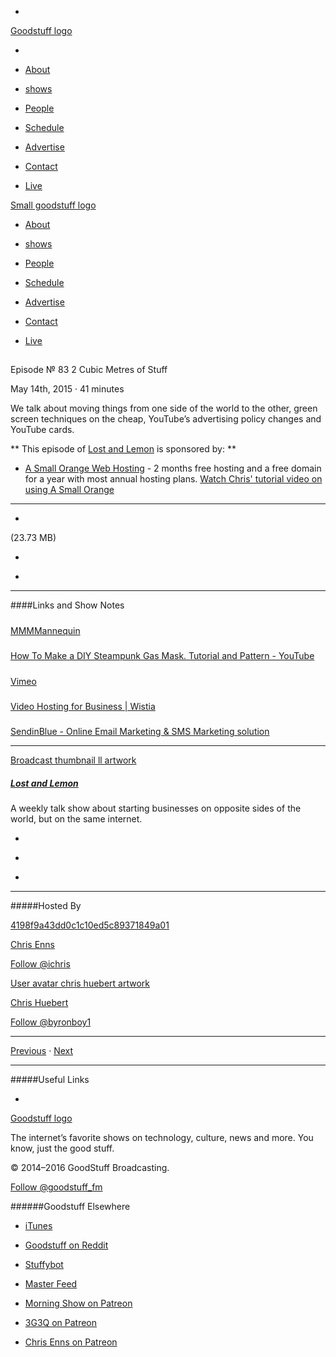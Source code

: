 

-
[Goodstuff logo](http://www.goodstuff.fm/)[](/assets/goodstuff_logo-17c1fe6f378352de5d7345f76152130b.svg)

-


-  [About](/about)

-  [shows](/shows)

-  [People](/people)

-  [Schedule](/schedule)

-  [Advertise](/advertise)

-  [Contact](/contact)

-  [Live](/live)


[Small goodstuff logo](http://www.goodstuff.fm/)[](/assets/small_goodstuff_logo-bf032e72b9ec41494f4d90905f1ad619.svg)


-  [About](/about)

-  [shows](/shows)

-  [People](/people)

-  [Schedule](/schedule)

-  [Advertise](/advertise)

-  [Contact](/contact)

-  [Live](/live)


##
Episode № 83
2 Cubic Metres of Stuff


May 14th, 2015
&middot;
41
minutes


We talk about moving things from one side of the world to the other, green screen techniques on the cheap, YouTube&rsquo;s advertising policy changes and YouTube cards.


**
This episode of
[Lost and Lemon](/ll)
is sponsored by:
**


-  [A Small Orange Web Hosting](http://asmallorange.7eer.net/c/144877/177701/3107) - 2 months free hosting and a free domain for a year with most annual hosting plans.  [Watch Chris' tutorial video on using A Small Orange](https://www.youtube.com/watch?v=_dQr69-dkbU)


------------------------------


-
[](http://podcasts-1.feedpress.co/10591/ll-83.mp3)(23.73 MB)

-
[](http://twitter.com/intent/tweet?text=Lost%20and%20Lemon%20%E2%84%96%2083%20on%20@goodstuff_fm%20-%20http://goodstuff.fm/ll/83)

-
[](http://www.facebook.com/sharer/sharer.php?u=http://goodstuff.fm/ll/83)


------------------------------


####Links and Show Notes

#####
[MMMMannequin](http://mmmmannequin.tumblr.com/)


#####
[How To Make a DIY Steampunk Gas Mask. Tutorial and Pattern - YouTube](https://www.youtube.com/watch?v=ePT1Sv3Mpnk)


#####
[Vimeo](https://vimeo.com/)


#####
[Video Hosting for Business | Wistia](http://wistia.com/)


#####
[SendinBlue - Online Email Marketing & SMS Marketing solution](https://www.sendinblue.com/?utm_source=adwords&utm_medium=cpc&utm_term=%5Bsendinblue%5D&utm_content=SendinBlue&utm_campaign=Eng_Canada_Search_SIB&gclid=CjwKEAjwj9GqBRCRlPram97Xk3ESJADrN7IeFBGTCq2JCnoeCEIu5zbdroMHCMmOY6mYaJjPSU19DBoCzczw_wcB)


------------------------------


[Broadcast thumbnail ll artwork](/ll)[](https://goodstuffs3.s3.amazonaws.com/uploads/broadcast/image/26/broadcast_thumbnail_ll_artwork.png)

##### [Lost and Lemon](/ll)


A weekly talk show about starting businesses on opposite sides of the world, but on the same internet.

-
[](https://itunes.apple.com/ca/podcast/lost-lemon-brothers-in-business/id467564174?mt=2)

-
[](http://feeds.goodstuff.fm/ll)

-
[](mailto:chris@goodstuff.fm?cc=sponsorship%40goodstuff.fm&subject=%5BGoodStuff%20FM%5D%20Sponsorship%20Inquiry%20for%20Lost%20and%20Lemon)


------------------------------


#####Hosted By


[4198f9a43dd0c1c10ed5c89371849a01](/people/chris-enns)[](http://gravatar.com/avatar/4198f9a43dd0c1c10ed5c89371849a01.png?s=300&r=pg)

[Chris Enns](/people/chris-enns)


[Follow @ichris](https://twitter.com/ichris)


[User avatar chris huebert artwork](/people/chris-huebert)[](https://goodstuffs3.s3.amazonaws.com/uploads/user/avatar/41/user_avatar_chris-huebert_artwork.png)

[Chris Huebert](/people/chris-huebert)


[Follow @byronboy1](https://twitter.com/byronboy1)


------------------------------


[Previous](/ll/82)
&middot;
[Next](/ll/84)


------------------------------


#####Useful Links

-
[](mailto:chris@goodstuff.fm?subject=%5BGoodstuff%20FM%5D%20Feedback%20for%20Lost%20and%20Lemon)


[Goodstuff logo](http://www.goodstuff.fm/)[](/assets/goodstuff_logo-17c1fe6f378352de5d7345f76152130b.svg)


The internet’s favorite shows on technology, culture, news and more. You know, just the good stuff.


&copy; 2014&ndash;2016 GoodStuff Broadcasting.

[Follow @goodstuff_fm](https://twitter.com/goodstufffm)


######Goodstuff Elsewhere

-  [iTunes](https://itunes.apple.com/us/artist/goodstuff-fm/id843385597?mt=2)

-  [Goodstuff on Reddit](https://www.reddit.com/r/Goodstuff_fm/)

-  [Stuffybot](http://stuffybot.goodstuff.fm)

-  [Master Feed](/master/feed)

-  [Morning Show on Patreon](https://www.patreon.com/morningshow)

-  [3G3Q on Patreon](https://www.patreon.com/3g3q)

-  [Chris Enns on Patreon](https://www.patreon.com/ichris)
